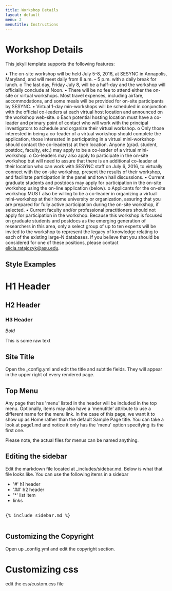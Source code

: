 ```yaml
---
title: Workshop Details
layout: default
menu: 2
menutitle: Instructions
---
```

# Workshop Details

This jekyll template supports the following features:

•	The on-site workshop will be held July 5-8, 2016, at SESYNC in Annapolis, Maryland, and will meet daily from 8 a.m. – 5 p.m. with a daily break for lunch.
  o	The last day, Friday July 8, will be a half-day and the workshop will officially conclude at Noon. 
•	There will be no fee to attend either the on-site or virtual workshops. Most travel expenses, including airfare, accommodations, and some meals will be provided for on-site participants by SESYNC. 
•	Virtual 1-day min-workshops will be scheduled in conjunction with the official co-leaders at each virtual host location and announced on the workshop web-site. 
  o	Each potential hosting location must have a co-leader and primary point of contact who will work with the principal investigators to schedule and organize their virtual workshop. 
  o	Only those interested in being a co-leader of a virtual workshop should complete the application, those interested in participating in a virtual mini-workshop should contact the co-leader(s) at their location. Anyone (grad. student, postdoc, faculty, etc.) may apply to be a co-leader of a  virtual mini-workshop. 
  o	Co-leaders may also apply to participate in the on-site workshop but will need to assure that there is an additional co-leader at their location who can work with SESYNC staff on July 6, 2016, to virtually connect with the on-site workshop, present the results of their workshop, and facilitate participation in the panel and town hall discussions. 
•	Current graduate students and postdocs may apply for participation in the on-site workshop using the on-line application (below). 
  o	Applicants for the on-site workshop MUST also be willing to be a co-leader in organizing a virtual mini-workshop at their home university or organization, assuring that you are prepared for fully active participation during the on-site workshop, if selected. 
•	Current faculty and/or professional practitioners should not apply for participation in the workshop. Because this workshop is focused on graduate students and postdocs as the emerging generation of researchers in this area, only a select group of up to ten experts will be invited to the workshop to represent the legacy of knowledge relating to each of the existing large-N databases. If you believe that you should be considered for one of these positions, please contact elicia.ratajczyk@asu.edu. 

## Style Examples

# H1 Header

## H2 Header

### H3 Header

*Bold*

This is some raw text

## Site Title

Open the _config.yml and edit the title and subtitle fields. They will appear in the upper right of every rendered page.

## Top Menu

Any page that has 'menu' listed in the header will be included in the top menu. Optionally, items may also have a 'menutitle' attribute to use a different name for the menu link. In the case of this page, we want it to show up as Home rather than the default Sample Page title. You can take a look at page1.md and notice it only has the 'menu' option specifying its the first one.

Please note, the actual files for menus can be named anything.

## Editing the sidebar

Edit the markdown file located at _includes/sidebar.md. Below is what that file looks like. You can use the following items in a sidebar

* '#' h1 header
* '##' h2 header
* '*' list item
* links

<pre>

{% include sidebar.md %}

</pre>

## Customizing the Copyright

Open up _config.yml and edit the copyright section.

# Customizing css

edit the css/custom.css file
